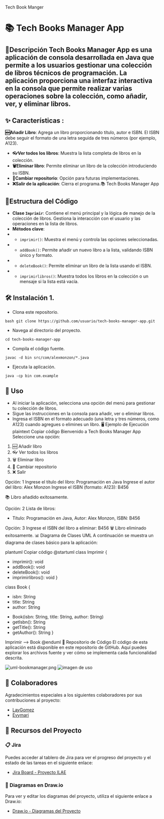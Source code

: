 Tech Book Manger
# 📚 Tech Books Manager App
## 📄Descripción **Tech Books Manager App** es una aplicación de consola desarrollada en Java que permite a los usuarios gestionar una colección de libros técnicos de programación. La aplicación proporciona una interfaz interactiva en la consola que permite realizar varias operaciones sobre la colección, como añadir, ver, y eliminar libros.
## ✨ Características :
**🆕Añadir Libro**: Agrega un libro proporcionando título, autor e ISBN. El ISBN debe seguir el formato de una letra seguida de tres números (por ejemplo, A123). 
- **👓Ver todos los libros**: Muestra la lista completa de libros en la colección. 
- **🗑️Eliminar libro**: Permite eliminar un libro de la colección introduciendo su ISBN.
- **🔄Cambiar repositorio**: Opción para futuras implementaciones. 
- **❌Salir de la aplicación**: Cierra el programa.📚 Tech Books Manager App

## 📂Estructura del Código
- **Clase `Imprimir`**: Contiene el menú principal y la lógica de manejo de la colección de libros. Gestiona la interacción con el usuario y las operaciones en la lista de libros. 
- **Métodos clave**: 
- - `imprimir()`: Muestra el menú y controla las opciones seleccionadas. 
- - `addBook()`: Permite añadir un nuevo libro a la lista, validando ISBN único y formato. 
- - `deleteBook()`: Permite eliminar un libro de la lista usando el ISBN. 
- - `imprimirlibros()`: Muestra todos los libros en la colección o un mensaje si la lista está vacía. 

## 🛠️  Instalación 1. 
- Clona este repositorio. 

```bash git clone https://github.com/usuario/tech-books-manager-app.git```
- Navega al directorio del proyecto.

```cd tech-books-manager-app```

- Compila el código fuente.

 ```javac -d bin src/com/alexmonzon/*.java```
- Ejecuta la aplicación.

```java -cp bin com.example```

## 🚀 Uso

- Al iniciar la aplicación, selecciona una opción del menú para gestionar tu colección de libros.
- Sigue las instrucciones en la consola para añadir, ver o eliminar libros.
- Ingresa el ISBN en el formato adecuado (una letra y tres números, como A123) cuando agregues o elimines un libro.
  🖥️ Ejemplo de Ejecución
  plaintext
  Copiar código
  Bienvenido a Tech Books Manager App
  Seleccione una opción:
1. 🆕 Añadir libro
2. 👓 Ver todos los libros
3. 🗑️ Eliminar libro
4. 🔄 Cambiar repositorio
5. ❌ Salir

Opción: 1
Ingrese el título del libro: Programación en Java
Ingrese el autor del libro: Alex Monzon
Ingrese el ISBN (formato: A123): B456

📚 Libro añadido exitosamente.

Opción: 2
Lista de libros:
- Título: Programación en Java, Autor: Alex Monzon, ISBN: B456

Opción: 3
Ingrese el ISBN del libro a eliminar: B456
🗑️ Libro eliminado exitosamente.
📊 Diagrama de Clases UML
A continuación se muestra un diagrama de clases básico para la aplicación:

plantuml
Copiar código
@startuml
class Imprimir {
+ imprimir(): void
+ addBook(): void
+ deleteBook(): void
+ imprimirlibros(): void
  }

class Book {
- isbn: String
- title: String
- author: String
+ Book(isbn: String, title: String, author: String)
+ getIsbn(): String
+ getTitle(): String
+ getAuthor(): String
  }

Imprimir --> Book
@enduml
📌 Repositorio de Código
El código de esta aplicación está disponible en este repositorio de GitHub. Aquí puedes explorar los archivos fuente y ver cómo se implementa cada funcionalidad descrita.


![uml-bookmanager.png](uml-bookmanager.png)
![imagen de uso](Image20241104103403.png)

## 🤝 Colaboradores

Agradecimientos especiales a los siguientes colaboradores por sus contribuciones al proyecto:

- [LayGomez](https://github.com/LayGomez)
- [Evymari](https://github.com/evymari)

## 🔗 Recursos del Proyecto

### 📋 Jira
Puedes acceder al tablero de Jira para ver el progreso del proyecto y el estado de las tareas en el siguiente enlace:
- [Jira Board - Proyecto ILAE](https://doingtechthings.atlassian.net/jira/software/projects/ILAE/boards/2)

### 📝 Diagramas en Draw.io
Para ver y editar los diagramas del proyecto, utiliza el siguiente enlace a Draw.io:
- [Draw.io - Diagramas del Proyecto](https://drive.google.com/file/d/1uBBDb_S9NP8q_nvbcwhBTsAeaM8q8FOD/view?usp=sharing)
